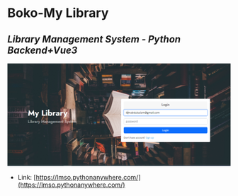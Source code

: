 # Boko-My Library
## _Library Management System - Python Backend+Vue3_

[![N|Solid](https://github.com/moriire/boko/blob/main/lmso.PNG)](https://anonym.onrender.com/)
- Link: [https://lmso.pythonanywhere.com/](https://lmso.pythonanywhere.com/)